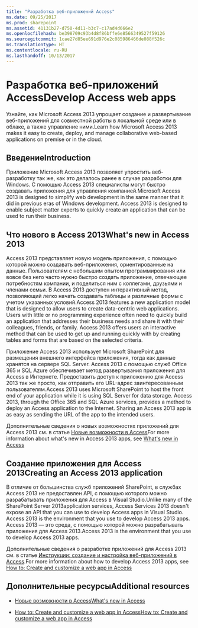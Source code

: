 ```yaml
---
title: "Разработка веб-приложений Access"
ms.date: 09/25/2017
ms.prod: sharepoint
ms.assetid: 41131b27-d750-4d11-b3c7-c17ad4d666e2
ms.openlocfilehash: be398709c93b4d8f86bffe6e8566349527f59126
ms.sourcegitcommit: 1cae27d85ee691d976e2c085986466de088f526c
ms.translationtype: HT
ms.contentlocale: ru-RU
ms.lasthandoff: 10/13/2017
---
```

# <a name="develop-access-web-apps"></a><span data-ttu-id="063f5-102">Разработка веб-приложений Access</span><span class="sxs-lookup"><span data-stu-id="063f5-102">Develop Access web apps</span></span>
<span data-ttu-id="063f5-103">Узнайте, как Microsoft Access 2013 упрощает создание и развертывание веб-приложений для совместной работы в локальной среде или в облаке, а также управление ними.</span><span class="sxs-lookup"><span data-stu-id="063f5-103">Learn how Microsoft Access 2013 makes it easy to create, deploy, and manage collaborative web-based applications on premise or in the cloud.</span></span>
## <a name="introduction"></a><span data-ttu-id="063f5-104">Введение</span><span class="sxs-lookup"><span data-stu-id="063f5-104">Introduction</span></span>
<span data-ttu-id="063f5-105"><a name="dk2_DevelopingAccess15WebApps_Introduction"> </a></span><span class="sxs-lookup"><span data-stu-id="063f5-105"></span></span>

<span data-ttu-id="063f5-p101">Приложение Microsoft Access 2013 позволяет упростить веб-разработку так же, как это делалось ранее в случае разработки для Windows. С помощью Access 2013 специалисты могут быстро создавать приложения для управления компанией.</span><span class="sxs-lookup"><span data-stu-id="063f5-p101">Microsoft Access 2013 is designed to simplify web development in the same manner that it did in previous eras of Windows development. Access 2013 is designed to enable subject matter experts to quickly create an application that can be used to run their business.</span></span>
  
    
    

  
    
    

## <a name="whats-new-in-access-2013"></a><span data-ttu-id="063f5-108">Что нового в Access 2013</span><span class="sxs-lookup"><span data-stu-id="063f5-108">What's new in Access 2013</span></span>
<span data-ttu-id="063f5-109"><a name="dk2_DevelopingAccess15WebApps_whatsNewInAccess15"> </a></span><span class="sxs-lookup"><span data-stu-id="063f5-109"></span></span>

<span data-ttu-id="063f5-p102">Access 2013 представляет новую модель приложения, с помощью которой можно создавать веб-приложения, ориентированные на данные. Пользователям с небольшим опытом программирования или вовсе без него часто нужно быстро создать приложение, отвечающее потребностям компании, и поделиться ним с коллегами, друзьями и членами семьи. В Access 2013 доступен интерактивный метод, позволяющий легко начать создавать таблицы и различные формы с учетом указанных условий.</span><span class="sxs-lookup"><span data-stu-id="063f5-p102">Access 2013 features a new application model that is designed to allow users to create data-centric web applications. Users with little or no programming experience often need to quickly build an application that addresses their business needs and share it with their colleagues, friends, or family. Access 2013 offers users an interactive method that can be used to get up and running quickly with by creating tables and forms that are based on the selected criteria.</span></span>
  
    
    
<span data-ttu-id="063f5-p103">Приложение Access 2013 использует Microsoft SharePoint для размещения внешнего интерфейса приложения, тогда как данные хранятся на сервере SQL Server. Access 2013 с помощью служб Office 365 и SQL Azure обеспечивает метод развертывания приложения для Access в Интернете. Предоставить доступ к приложению для Access 2013 так же просто, как отправить его URL-адрес заинтересованным пользователям.</span><span class="sxs-lookup"><span data-stu-id="063f5-p103">Access 2013 uses Microsoft SharePoint to host the front end of your application while it is using SQL Server for data storage. Access 2013, through the Office 365 and SQL Azure services, provides a method to deploy an Access application to the Internet. Sharing an Access 2013 app is as easy as sending the URL of the app to the intended users.</span></span>
  
    
    
<span data-ttu-id="063f5-116">Дополнительные сведения о новых возможностях приложений для Access 2013 см. в статье  [Новые возможности в Access](what-s-new-in-access.md)</span><span class="sxs-lookup"><span data-stu-id="063f5-116">For more information about what's new in Access 2013 apps, see  [What's new in Access](what-s-new-in-access.md)</span></span>
  
    
    

## <a name="creating-an-access-2013-application"></a><span data-ttu-id="063f5-117">Создание приложения для Access 2013</span><span class="sxs-lookup"><span data-stu-id="063f5-117">Creating an Access 2013 application</span></span>
<span data-ttu-id="063f5-118"><a name="dk2_DevelopingAccess15WebApps_CreatingAnAccess15App"> </a></span><span class="sxs-lookup"><span data-stu-id="063f5-118"></span></span>

<span data-ttu-id="063f5-119">В отличие от большинства служб приложений SharePoint, в службах Access 2013 не предоставлен API, с помощью которого можно разрабатывать приложения для Access в Visual Studio.</span><span class="sxs-lookup"><span data-stu-id="063f5-119">Unlike many of the SharePoint Server 2013application services, Access Services 2013 doesn't expose an API that you can use to develop Access apps in Visual Studio. Access 2013 is the environment that you use to develop Access 2013 apps.</span></span> <span data-ttu-id="063f5-120">Access 2013 — это среда, с помощью которой можно разрабатывать приложения для Access 2013.</span><span class="sxs-lookup"><span data-stu-id="063f5-120">Access 2013 is the environment that you use to develop Access 2013 apps.</span></span>
  
    
    
<span data-ttu-id="063f5-121">Дополнительные сведения о разработке приложений для Access 2013 см. в статье [Инструкции: создание и настройка веб-приложений в Access](http://msdn.microsoft.com/library/628745f4-82e9-4838-9726-6f3e506a654f%28Office.15%29.aspx).</span><span class="sxs-lookup"><span data-stu-id="063f5-121">For more information about how to develop Access 2013 apps, see  [How to: Create and customize a web app in Access](http://msdn.microsoft.com/library/628745f4-82e9-4838-9726-6f3e506a654f%28Office.15%29.aspx)</span></span>
  
    
    

## <a name="additional-resources"></a><span data-ttu-id="063f5-122">Дополнительные ресурсы</span><span class="sxs-lookup"><span data-stu-id="063f5-122">Additional resources</span></span>
<span data-ttu-id="063f5-123"><a name="dk2_DevelopingAccess15WebApps_AdditionalResources"> </a></span><span class="sxs-lookup"><span data-stu-id="063f5-123"></span></span>


-  [<span data-ttu-id="063f5-124">Новые возможности в Access</span><span class="sxs-lookup"><span data-stu-id="063f5-124">What's new in Access</span></span>](what-s-new-in-access.md)
    
  
-  [<span data-ttu-id="063f5-125">How to: Create and customize a web app in Access</span><span class="sxs-lookup"><span data-stu-id="063f5-125">How to: Create and customize a web app in Access</span></span>](http://msdn.microsoft.com/library/628745f4-82e9-4838-9726-6f3e506a654f%28Office.15%29.aspx)
    
  

